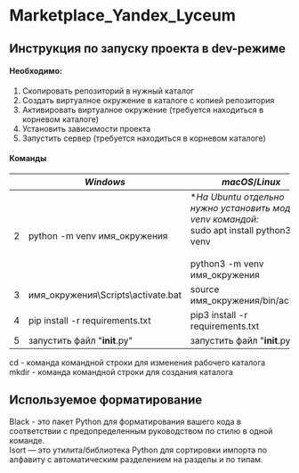 # Marketplace_Yandex_Lyceum
## Инструкция по запуску проекта в dev-режиме

#### Необходимо:
1. Скопировать репозиторий в нужный каталог
2. Создать виртуалное окружение в каталоге с копией репозитория
3. Активировать виртуалное окружение (требуется находиться в корневом каталоге)
4. Установить зависимости проекта
5. Запустить сервер (требуется находиться в корневом каталоге)
#### Команды
|  | _Windows_ | _macOS_/_Linux_ |
|--|--|--|
| 2 | python -m venv имя_окружения | **На Ubuntu отдельно нужно установить модуть venv командой:* <br>sudo apt install python3-venv <br><br> python3 -m venv имя_окружения|
| 3 | имя_окружения\Scripts\activate.bat | source имя_окружения/bin/activate | 
| 4 | pip install -r requirements.txt | pip3 install -r requirements.txt |
| 5 | запустить файл "__init__.py" | запустить файл "__init__.py" |

cd - команда командной строки для изменения рабочего каталога <br>
mkdir - команда командной строки для создания каталога

## Используемое форматирование
Black - это пакет Python для форматирования вашего кода в соответствии с предопределенным руководством по стилю в одной команде.<br>
Isort — это утилита/библиотека Python для сортировки импорта по алфавиту с автоматическим разделением на разделы и по типам.

